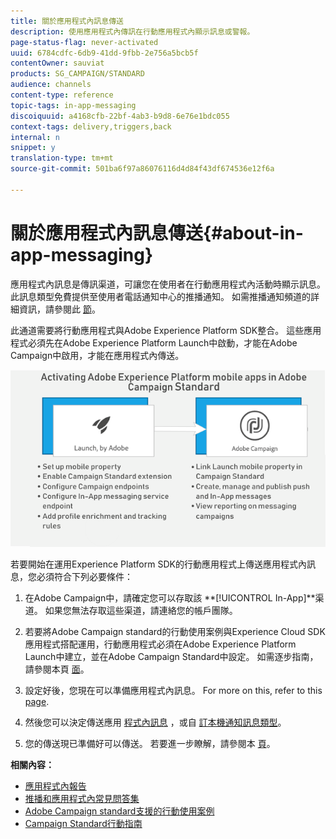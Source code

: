 ```yaml
---
title: 關於應用程式內訊息傳送
description: 使用應用程式內傳訊在行動應用程式內顯示訊息或警報。
page-status-flag: never-activated
uuid: 6784cdfc-6db9-41dd-9fbb-2e756a5bcb5f
contentOwner: sauviat
products: SG_CAMPAIGN/STANDARD
audience: channels
content-type: reference
topic-tags: in-app-messaging
discoiquuid: a4168cfb-22bf-4ab3-b9d8-6e76e1bdc055
context-tags: delivery,triggers,back
internal: n
snippet: y
translation-type: tm+mt
source-git-commit: 501ba6f97a86076116d4d84f43df674536e12f6a

---
```



# 關於應用程式內訊息傳送{#about-in-app-messaging}

應用程式內訊息是傳訊渠道，可讓您在使用者在行動應用程式內活動時顯示訊息。 此訊息類型免費提供至使用者電話通知中心的推播通知。 如需推播通知頻道的詳細資訊，請參閱此 [節](../../channels/using/about-push-notifications.md)。

此通道需要將行動應用程式與Adobe Experience Platform SDK整合。 這些應用程式必須先在Adobe Experience Platform Launch中啟動，才能在Adobe Campaign中啟用，才能在應用程式內傳送。

![](assets/launch_campaign.png)

若要開始在運用Experience Platform SDK的行動應用程式上傳送應用程式內訊息，您必須符合下列必要條件：

1. 在Adobe Campaign中，請確定您可以存取該 **[!UICONTROL In-App]**渠道。 如果您無法存取這些渠道，請連絡您的帳戶團隊。

1. 若要將Adobe Campaign standard的行動使用案例與Experience Cloud SDK應用程式搭配運用，行動應用程式必須在Adobe Experience Platform Launch中建立，並在Adobe Campaign Standard中設定。 如需逐步指南，請參閱本頁 [面](https://helpx.adobe.com/campaign/kb/configuring-app-sdk.html)。

1. 設定好後，您現在可以準備應用程式內訊息。 For more on this, refer to this [page](../../channels/using/preparing-and-sending-an-in-app-message.md#preparing-your-in-app-message).

1. 然後您可以決定傳送應用 [程式內訊息](../../channels/using/customizing-an-in-app-message.md) ，或自 [訂本機通知訊息類型](../../channels/using/customizing-an-in-app-message.md#customizing-a-local-notification-message-type)。

1. 您的傳送現已準備好可以傳送。 若要進一步瞭解，請參閱本 [頁](../../channels/using/preparing-and-sending-an-in-app-message.md#sending-your-in-app-message)。

**相關內容：**

* [應用程式內報告](../../reporting/using/in-app-report.md)
* [推播和應用程式內常見問答集](https://helpx.adobe.com/campaign/kb/push_inapp_faq.html)
* [Adobe Campaign standard支援的行動使用案例](https://helpx.adobe.com/campaign/kb/configure-launch-rules-acs-use-cases.html)
* [Campaign Standard行動指南](https://helpx.adobe.com/campaign/kb/acs-mobile.html)

